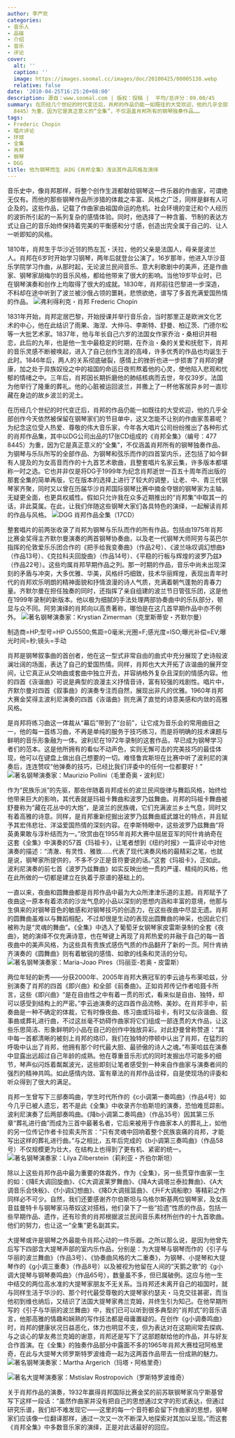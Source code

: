 ```yaml
---
author: 李严欢
categories:
- 音乐人
- 品碟
- 介绍
- 音乐
- 评论
cover:
  alt: ''
  caption: ''
  image: https://images.soomal.cc/images/doc/20100425/00005138.webp
  relative: false
date: '2010-04-25T16:25:20+08:00'
description: 源自：www.soomal.com | 版权：投稿 |  平均/总评分：09.00/45
summary: 在历经几个世纪的时代变迁后，肖邦的作品仍能一如既往的大受欢迎，他的几乎全部创作今天依然被保留在钢琴家们的节目单中，这又怎能不让别的作曲家羡慕呢？为纪念这位受人热爱、尊敬的伟大音乐家，今年各大唱片公司纷纷推出了各种形式的肖邦作品集，其中以DG公司出品的17张CD组成的《肖邦全集》（编号：477
  8445）为重，因为它是真正意义的“全集”，不仅涵盖肖邦所有的钢琴独奏作品……
tags:
- Frederic Chopin
- 唱片评论
- 环球
- 全集
- 肖邦
- 钢琴
- DGG
title: 他为钢琴而生 从DG《肖邦全集》浅谈其作品风格及演绎
---
```


音乐史中，像肖邦那样，将整个创作生涯都献给钢琴这一件乐器的作曲家，可谓绝无仅有。而他的那些钢琴作品所涉猎的体裁之丰富、风格之广泛，同样是鲜有人可企及的。这些作品，记载了作曲家由祖国命运的危机、社会环境的变迁和个人经历的波折所引起的一系列复杂的感情体验。同时，他选择了一种含蓄、节制的表达方式让自己的音乐始终保持着完美的平衡感和分寸感，创造出完全属于自己的、让人一听即知的风格。

1810年，肖邦生于华沙近邻的热左瓦・沃拉，他的父亲是法国人，母亲是波兰人。肖邦在6岁时开始学习钢琴，两年后就登台公演了。16岁那年，他进入华沙音乐学院学习作曲，从那时起，无论波兰民间音乐、意大利歌剧中的美声，还是作曲家、钢琴家胡梅尔的音乐风格，都给他带来了很大的影响。当他19岁毕业时，已在钢琴演奏和创作上均取得了很大的成就。1830年，肖邦前往巴黎进一步深造，不料却在途中听到了波兰被沙俄占领的噩耗，悲愤欲绝，谱写了多首充满爱国热情的作品。
![弗利得利克・肖邦 Frederic Chopin](https://images.soomal.cc/images/doc/20100228/00004219.webp)





1831年开始，肖邦定居巴黎，开始授课并举行音乐会，当时那里正是欧洲文化艺术的中心，他在此结识了雨果、海涅、大仲马、李斯特、舒曼、柏辽茨、门德尔松等一大批艺术家。1837年，他与年长自己六岁的法国女作家乔治・桑相识并相恋，此后的九年，也是他一生中最稳定的时期，在乔治・桑的关爱和抚慰下，肖邦的音乐灵感不断被唤起，进入了自己创作生涯的高峰，许多优秀的作品也均诞生于此时。1846年后，两人的关系彻底破裂，感情上的挫折也进一步损害了肖邦的健康，加之处于异族奴役之中的祖国的命运日夜煎熬着他的心灵，使他陷入悲观和忧郁的情绪之中。三年后，肖邦因长期折磨他的肺结核病而去世，年仅39岁。法国为他举行了隆重的葬礼。他的心脏被运回波兰，并撒上了一杯他客居异乡时一直珍藏在身边的故乡波兰的泥土。

在历经几个世纪的时代变迁后，肖邦的作品仍能一如既往的大受欢迎，他的几乎全部创作今天依然被保留在钢琴家们的节目单中，这又怎能不让别的作曲家羡慕呢？为纪念这位受人热爱、尊敬的伟大音乐家，今年各大唱片公司纷纷推出了各种形式的肖邦作品集，其中以DG公司出品的17张CD组成的《肖邦全集》（编号：477 8445）为重，因为它是真正意义的“全集”，不仅涵盖肖邦所有的钢琴独奏作品、为钢琴与乐队所写的全部作品、为钢琴和弦乐而作的四首室内乐，还包括了如今鲜有人提及的为女高音而作的十九首艺术歌曲，且整套唱片名家云集，许多版本都堪称一时之选。它也并非仅是将DG于1999年为纪念肖邦逝世一百五十周年而出版的那套全集的简单再版，它在版本的选择上进行了较大的调整，让老、中、青三代钢琴家齐聚，同时又以曾在历届华沙肖邦国际钢琴比赛中摘金夺银的钢琴家为主轴，无疑更全面，也更具权威性。假如只允许我在众多近期推出的“肖邦集”中取其一的话，非此莫属。在此，让我们伴随这些钢琴大家们各具特色的演绎，一起解读肖邦的作品与风格。
![DGG 肖邦作品全集（17CD）](https://images.soomal.cc/images/doc/20100425/00005138.webp)





整套唱片的前两张收录了肖邦为钢琴与乐队而作的所有作品，包括由1975年肖邦比赛金奖得主齐默尔曼演奏的两首钢琴协奏曲，以及老一代钢琴大师阿劳与英巴尔指挥的伦敦爱乐乐团合作的《把手给我变奏曲》（作品2号）、《波兰咏叹调幻想曲》（作品13号）、《克拉科夫回旋曲》（作品14号）、《平稳的行板与辉煌的波罗乃兹》（作品22号）。这些均属肖邦早期作品之列。那一时期的作品，音乐中尚未出现深刻的矛盾与冲突，大多优雅、华美，风格纤巧细致，技术华丽辉煌，表现出青年时代的肖邦欢乐明朗的精神面貌和抒情浪漫的诗人气质，充满着朝气蓬勃的青春力量。齐默尔曼在担任独奏的同时，还指挥了亲自组建的波兰节日管弦乐团，这是他在1999年录制的新版本。他以极为细腻的手法处理两部协奏曲中的乐队部分，顿显与众不同。阿劳演绎的肖邦向以高贵著称，哪怕是在这几首早期作品中亦不例外。
![著名钢琴演奏家：Krystian Zimerman（克里斯蒂安・齐默尔曼）](https://images.soomal.cc/images/doc/20100425/00005139.webp)

制造商=HP;型号=HP OJ5500;焦距=0毫米;光圈=F;感光度=ISO;曝光补偿=EV;曝光时间=秒;镜头=手动



肖邦是钢琴叙事曲的首创者，他在这一型式非常自由的曲式中充分展现了史诗般波澜壮阔的场面，表达了自己的爱国热情。同样，肖邦也大大开拓了诙谐曲的展开空间，让它真正从交响曲或套曲中独立开去，并容纳格外复杂且深刻的情感内容。他的四首《诙谐曲》可说是典型的浪漫主义抒情音诗，富有较强的戏剧性。唱片中，齐默尔曼对四首《叙事曲》的演奏专注而自然，展现出非凡的优雅。1960年肖邦大赛金奖得主波利尼演奏的四首《诙谐曲》则充满了直觉的诗意美感和内敛的高雅风格。

是肖邦将练习曲这一体裁从“幕后”带到了“台前”，让它成为音乐会的常用曲目之一，他的每一首练习曲，不再是单纯的服务于技巧练习，而是将明确的技术课题与鲜明的音乐形象融为一体。波利尼在1972年录制的这套作品，早已成为钢琴学习者们的范本。这是他所拥有的看似不动声色，实则无懈可击的完美技巧的最佳体现，他可以在键盘上做出自己想要的一切。难怪鲁宾斯坦在比赛中听了波利尼的演奏后，连连赞叹“他弹奏的技巧，已经比我们评委中的任何一位都要好！” 
![著名钢琴演奏家：Maurizio Pollini（毛里奇奥・波利尼）](https://images.soomal.cc/images/doc/20100425/00005140.webp)





作为“民族乐派”的先驱，那些伴随着肖邦成长的波兰民间旋律与舞蹈风格，始终给他带来巨大的影响，其代表就是玛祖卡舞曲和波罗乃兹舞曲。肖邦的玛祖卡舞曲被舒曼称为“藏在花丛中的大炮”，是波兰的民族魂，它们充满波兰乡土气息，同时又有着高雅的诗意。同样，是肖邦重新挖掘出波罗乃兹舞曲威武雄壮的特点，并且赋予其宏伟悲壮、洋溢爱国热情的深刻内容。在李斯特眼中，这些波罗乃兹舞曲“将英勇果敢与淳朴结而为一。”欣赏由在1955年肖邦大赛中屈居亚军的阿什肯纳奇在这套《全集》中演奏的57首《玛祖卡》，让笔者想到《纽约时报》一篇评论中对他演奏的描述：“清澈、有灵性、雅致……代表了现代演奏风格的最精彩之笔，也就是说，钢琴家所提供的，不多不少正是音符要说的话。”这套《玛祖卡》，正如此。波利尼演奏的前七首《波罗乃兹舞曲》如实反映出他一贯的严谨、精纯的风格，他在此所做的一切都是建立在执着于原谱的基础上的。

一直以来，夜曲和圆舞曲都是肖邦作品中最为大众所津津乐道的主题。肖邦赋予了夜曲这一原本有着浓浓的沙龙气息的小品以深刻的思想内涵和丰富的意境，他那与生俱来的对钢琴音色的敏感和对钢琴技巧的创造力，在这些夜曲中尽显无遗。肖邦的圆舞曲虽难以与舞蹈相配，不过却很是生动的表现出圆舞曲的神采，也因此它们被称为是“灵魂的舞曲”。《全集》中选入了葡萄牙女钢琴家皮雷斯录制的全套《夜曲》，她的演绎不仅充满诗意，也在琴键上再现了肖邦热爱的并融于自己的每一首夜曲中的美声风格，为这些具有贵族式感伤气质的作品翻开了新的一页。阿什肯纳齐演奏的《圆舞曲》则有着敏锐的感情、如歌的线条和灵活的分句。
![著名钢琴演奏家：Maria-Joao Pires（玛丽亚-若奥・皮雷斯）](https://images.soomal.cc/images/doc/20100425/00005141.webp)





两位年轻的新秀――分获2000年、2005年肖邦大赛冠军的李云迪与布莱哈兹，分别演奏了肖邦的四首《即兴曲》和全部《前奏曲》。正如肖邦传记作者哈聂卡所言，这些《即兴曲》“是在自由性之中有着一贯的形式，看来似是自由、独特，却可以感受到结构上的严密。”李云迪演奏的这四首作品流畅、美妙。在肖邦手中，前奏曲是一种不确定的体裁，它有时像夜曲、练习曲或玛祖卡，有时又似诙谐曲、叙事曲或葬礼进行曲，不过这丝毫不妨碍作曲家将它们组成一部连贯的大作品，让这些乐思简洁、形象鲜明的小品在自己的创作中独放异彩。对此舒曼曾称赞道：“其中每一首都清晰的被刻上肖邦的烙印，我们在独特的停顿中认出了肖邦，在猛烈的呼吸中认出了肖邦，他拥有那个时代最大胆、最骄傲的诗人之魂。”布莱哈兹在演奏中显露出远超过自己年龄的成熟。他在尊重音乐形式的同时发掘出尽可能多的细节，琴声似闪烁着粼粼波光，这些即刻让笔者感受到一种来自作曲家与演奏者间的强烈的精神共鸣。如此感情内敛、富有章法的肖邦作品诠释，自是使现场的评委和听众得到了很大的满足。

肖邦一生曾写下三部奏鸣曲，学生时代所作的《c小调第一奏鸣曲》（作品4号）如今几乎已被人遗忘，若不是此《全集》中收录齐尔伯斯坦的演奏，恐怕难觅踪影。波利尼演奏了后两部奏鸣曲。《降b小调第二奏鸣曲》（作品35号）因其第三乐章“葬礼进行曲”而成为三首中最著名者，它后来被用于作曲家本人的葬礼上，如他的另一位传记作者卡拉索夫所言：“只有灵魂中回响着整个民族哀痛的肖邦，才能写出这样的葬礼进行曲。”与之相比，五年后完成的《b小调第三奏鸣曲》（作品58号）不仅规模更为壮大，在结构上也得到了更有机、紧密的统一。
![著名钢琴演奏家：Lilya Zilberstein（莉利亚・齐伯尔斯坦）](https://images.soomal.cc/images/doc/20100425/00005144.webp)





除以上这些肖邦作品中最为重要的体裁外，作为《全集》，另一些贯穿作曲家一生的如：《降E大调回旋曲》、《C大调波莱罗舞曲》、《降A大调塔兰泰拉舞曲》、《A大调音乐会快板》、《f小调幻想曲》、《降D大调摇篮曲》、《升F大调船歌》等精彩之作同样必不可少。自然，我们还要感谢齐尔伯斯坦与乌格尔斯基两位钢琴家，及女高音兹曼特卡与钢琴家马蒂奴这对搭档，他们录下了一些“拾遗”性质的作品，包括一些早期作品、遗作，还有珍贵的肖邦根据波兰民间音乐素材所创作的十九首歌曲。他们的努力，也让这一“全集”更名副其实。

大提琴或许是钢琴之外最能令肖邦心动的一件乐器。之所以那么说，是因为他曾先后写下四部含大提琴声部的室内乐作品，分别是：为大提琴与钢琴而作的《引子与华丽的波兰舞曲》（作品3号）、《协奏曲风格的大二重奏》，为钢琴、小提琴和大提琴作的《g小调三重奏》（作品8号）以及被视为他留在人间的“天鹅之歌”的《g小调大提琴与钢琴奏鸣曲》（作品65号），数量虽不多，但已属破例。这应与他一生中结交的两位高水准的大提琴家朋友不无关系。当肖邦还未离开自己的祖国时，就与同样生活于华沙的、那个时代最受尊敬的大提琴家约瑟夫・马克交往甚密，而当他初到维也纳后，又结识了法国大提琴家弗兰克姆，并终生引为知己。在他早期所写的《引子与华丽的波兰舞曲》中，我们已可以听到很多典型的“肖邦式”的音乐语言，他那高雅的情趣和娴熟的写作技法都是毋庸置疑的。在创作《g小调奏鸣曲》时，肖邦的健康状况日益恶化，体力也明显不支，但为表达对在这期间常去探病、与之谈心的挚友弗兰克姆的谢意，肖邦还是写下了这部题献给他的作品，并与好友合作首演。在《全集》的独奏作品部分中露面不多的1965年肖邦大赛桂冠阿格里奇，在此与大提琴大师罗斯特罗波维奇一起为这两首作品带去一份成熟的魅力。
![著名钢琴演奏家：Martha Argerich（玛塔・阿格里奇）](https://images.soomal.cc/images/doc/20100425/00005142.webp)




![著名大提琴演奏家：Mstislav Rostropovich（罗斯特罗波维奇）](https://images.soomal.cc/images/doc/20100425/00005143.webp)





关于肖邦作品的演奏，1932年赢得肖邦国际比赛金奖的前苏联钢琴家乌宁斯基曾写下这样一段话：“虽然作曲家并没有把自己的思想通过文字的形式表达，但通过研究乐谱，我们却不难发现它――这里的每一个音符都会留下作曲家的思想，钢琴家们应该像一位翻译那样，通过一次又一次不断深入地探索对其加以呈现。”而这套《肖邦全集》中多数音乐家的演绎，正是对此话最好的回应。